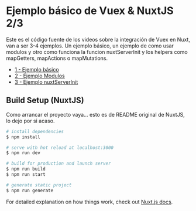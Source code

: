 # Ejemplo básico de Vuex & NuxtJS 2/3

Este es el código fuente de los videos sobre la integración de Vuex en Nuxt, van a ser 3-4 ejemplos. Un ejemplo básico, un ejemplo de como usar modulos y otro como funciona la funcion nuxtServerInit y los helpers como mapGetters, mapActions o mapMutations.

* [1 - Ejemplo básico](https://github.com/antonrodin/vuex-nuxt/tree/2f99a1469cad1040f319deb3f7d1fe823fdb49c4)
* [2 - Ejemplo Modulos](https://github.com/antonrodin/vuex-nuxt/tree/6f1db0c845e4afe98b14fd10dda33c7a46eb9577)
* [3 - Ejemplo nuxtServerInit](https://github.com/antonrodin/vuex-nuxt/tree/4aeb3a30ef4c0375f29d6541eef935adbaccefbb)

## Build Setup (NuxtJS)

Como arrancar el proyecto vaya... esto es de README original de NuxtJS, lo dejo por si 
acaso.

```bash
# install dependencies
$ npm install

# serve with hot reload at localhost:3000
$ npm run dev

# build for production and launch server
$ npm run build
$ npm run start

# generate static project
$ npm run generate
```

For detailed explanation on how things work, check out [Nuxt.js docs](https://nuxtjs.org).
